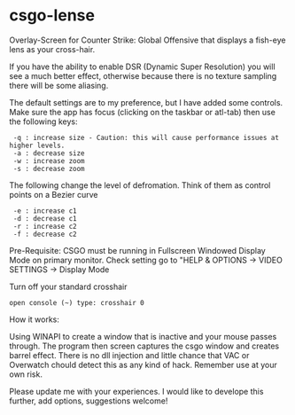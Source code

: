 # csgo-lense
Overlay-Screen for Counter Strike: Global Offensive that displays a fish-eye lens as your cross-hair.

If you have the ability to enable DSR (Dynamic Super Resolution) you will see a much better effect, otherwise because there is no texture sampling there will be some aliasing.

The default settings are to my preference, but I have added some controls. Make sure the app has focus (clicking on the taskbar or atl-tab) then use the following keys:

     -q : increase size - Caution: this will cause performance issues at higher levels.
     -a : decrease size
     -w : increase zoom 
     -s : decrease zoom
     
 The following change the level of defromation. Think of them as control points on a Bezier curve 
 
     -e : increase c1
     -d : decrease c1
     -r : increase c2
     -f : decrease c2
 
Pre-Requisite:
  CSGO must be running in Fullscreen Windowed Display Mode on primary monitor.
  Check setting go to "HELP & OPTIONS -> VIDEO SETTINGS -> Display Mode
  
Turn off your standard crosshair
    
    open console (~) type: crosshair 0
   
How it works:

  Using WINAPI to create a window that is inactive and your mouse passes through.
  The program then screen captures the csgo window and creates barrel effect. There is no dll injection and little chance that VAC or Overwatch chould detect this as any kind of hack. Remember use at your own risk. 
  

Please update me with your experiences. I would like to develope this further, add options, suggestions welcome!
